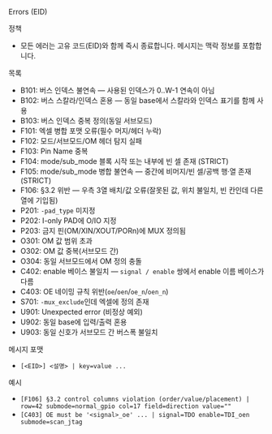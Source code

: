 Errors (EID)

정책
- 모든 에러는 고유 코드(EID)와 함께 즉시 종료합니다. 메시지는 맥락 정보를 포함합니다.

목록
- B101: 버스 인덱스 불연속 — 사용된 인덱스가 0..W-1 연속이 아님
- B102: 버스 스칼라/인덱스 혼용 — 동일 base에서 스칼라와 인덱스 표기를 함께 사용
- B103: 버스 인덱스 중복 정의(동일 서브모드)
- F101: 엑셀 병합 포맷 오류(필수 머지/헤더 누락)
- F102: 모드/서브모드/OM 헤더 탐지 실패
- F103: Pin Name 중복
- F104: mode/sub_mode 블록 시작 또는 내부에 빈 셀 존재 (STRICT)
- F105: mode/sub_mode 병합 불연속 — 중간에 비머지/빈 셀/공백 행·열 존재 (STRICT)
- F106: §3.2 위반 — 우측 3열 배치/값 오류(잘못된 값, 위치 불일치, 빈 칸인데 다른 열에 기입됨)
- P201: `-pad_type` 미지정
- P202: I-only PAD에 O/IO 지정
- P203: 금지 핀(OM/XIN/XOUT/PORn)에 MUX 정의됨
- O301: OM 값 범위 초과
- O302: OM 값 중복(서브모드 간)
- O304: 동일 서브모드에서 OM 정의 충돌
- C402: enable 베이스 불일치 — `signal / enable` 쌍에서 enable 이름 베이스가 다름
- C403: OE 네이밍 규칙 위반(`oe`/`oen`/`oe_n`/`oen_n`)
- S701: `-mux_exclude`인데 엑셀에 정의 존재
- U901: Unexpected error (비정상 예외)
- U902: 동일 base에 입력/출력 혼용
- U903: 동일 신호가 서브모드 간 버스폭 불일치

메시지 포맷
- `[<EID>] <설명> | key=value ...`

예시
- `[F106] §3.2 control columns violation (order/value/placement) | row=42 submode=normal_gpio col=17 field=direction value=""`
- `[C403] OE must be '<signal>_oe' ... | signal=TDO enable=TDI_oen submode=scan_jtag`

